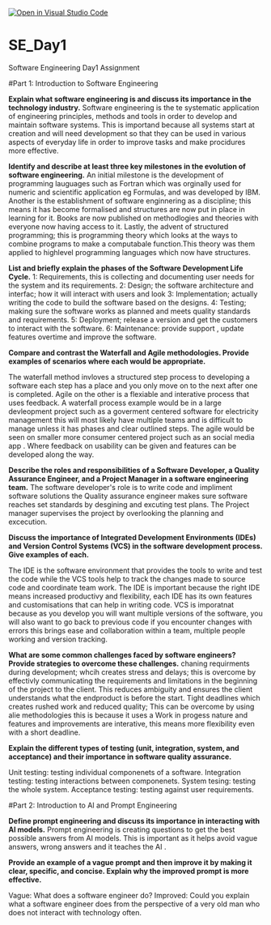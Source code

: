 [![Open in Visual Studio Code](https://classroom.github.com/assets/open-in-vscode-2e0aaae1b6195c2367325f4f02e2d04e9abb55f0b24a779b69b11b9e10269abc.svg)](https://classroom.github.com/online_ide?assignment_repo_id=15569757&assignment_repo_type=AssignmentRepo)
# SE_Day1
Software Engineering Day1 Assignment

#Part 1: Introduction to Software Engineering

**Explain what software engineering is and discuss its importance in the technology industry.**
Software engineering is the te systematic application of engineering principles, methods and tools in order to develop and maintain software systems. This is importand because all systems start at creation and will need development so that they can be used in various aspects of everyday life in order to improve tasks and make procidures more effective.

**Identify and describe at least three key milestones in the evolution of software engineering.**
An initial milestone is the development of programming lauguages such as Fortran which was orginally used for numeric and scientific application eg Formulas, and was developed by IBM.
Another is the establishment of software enginnering as a discipline; this means it has become formalised and structures are now put in place in learning for it. Books are now published on methodlogies and theories with everyone now having access to it.
Lastly, the advent of structured programming; this is programming theory which looks at the ways to combine programs to make a computabale function.This theory was them applied to highlevel programming languages which now have structures.

**List and briefly explain the phases of the Software Development Life Cycle.**
1: Requirements, this is collecting and documenting user needs for the system and its requirements.
2: Design; the software architecture and interfac; how it will interact with users and look
3: Implementation; actually writing the code to build the software based on the designs. 
4: Testing; making sure the software works as planned and meets quality standards and requirements.
5: Deployment; release a version and get the customers to interact with the software.
6: Maintenance: provide support , update features overtime and improve the software.

**Compare and contrast the Waterfall and Agile methodologies. Provide examples of scenarios where each would be appropriate.**

The waterfall method invloves a structured step process to developing a software each step has a place and you only move on to the next after one is completed. Agile on the other is a flexiable and interative process that uses feedback.
A waterfall process example would be in a large devleopment project such as a goverment centered software for electricity management this will most likely have multiple teams and is difficult to manage unless it has phases and clear outlined steps. 
The agile would be seen on smaller more consumer centered project such as an social media app . Where feedback on usability can be given and features can be developed along the way.

**Describe the roles and responsibilities of a Software Developer, a Quality Assurance Engineer, and a Project Manager in a software engineering team.**
The software developer's role is to write code and impliment software solutions the Quality assurance engineer makes sure software reaches set standards by desgining and excuting test plans. The Project manager supervises the project by overlooking the planning and excecution. 


**Discuss the importance of Integrated Development Environments (IDEs) and Version Control Systems (VCS) in the software development process. Give examples of each.**

The IDE is the software environment that provides the tools to write and test the code while the VCS tools help to track the changes made to source code and coordinate team work. 
The IDE is important because the right IDE means increased productivy and flexibility, each IDE has its own features and customisations that can help in writing code. VCS is imporatnat because as you develop you will want multiple versions of the software, you will also want to go back to previous code if you encounter changes with errors this brings ease and collaboration within a team, multiple people working and version tracking.

**What are some common challenges faced by software engineers? Provide strategies to overcome these challenges.**
chaning requirments during development; whcih creates stress and delays; this is overcome by effectivly communicating the requirements and limitations in the beginning of the project to the client. This reduces ambiguity and ensures the client understands what the endproduct is before the start.
Tight deadlines which creates rushed work and reduced quality; This can be overcome by using alie methodologies this is because it uses a Work in progess nature and features and improvements are interative, this means more flexibility even with a short deadline.

**Explain the different types of testing (unit, integration, system, and acceptance) and their importance in software quality assurance.**

Unit testing: testing individual componenets of a software.
Integration testing: testing interactions between componenets.
System tesing: testing the whole system.
Acceptance testing: testing against user requirements.

#Part 2: Introduction to AI and Prompt Engineering


**Define prompt engineering and discuss its importance in interacting with AI models.**
Prompt engineering is creating questions to get the best possible answers from AI models.
This is important as it helps avoid vague answers, wrong answers and it teaches the AI .



**Provide an example of a vague prompt and then improve it by making it clear, specific, and concise. Explain why the improved prompt is more effective.**

Vague: What does a software engineer do?
Improved: Could you explain what a software engineer does from the perspective of a very old man who does not interact with technology often.
